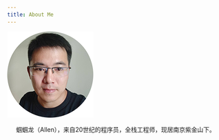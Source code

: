 ```yaml
---
title: About Me
---
```


![](/images/logo.png)

<center>
蝈蝈龙（Allen），来自20世纪的程序员，全栈工程师，现居南京紫金山下。
</center>